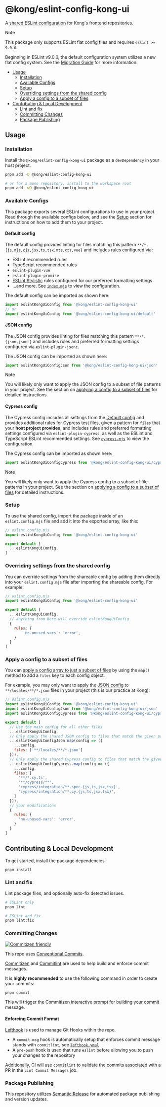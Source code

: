 # @kong/eslint-config-kong-ui

A [shared ESLint configuration](https://eslint.org/docs/latest/extend/shareable-configs) for Kong's frontend repositories.

> [!Note]
> This package only supports ESLint flat config files and requires `eslint >= 9.0.0`.
>
> Beginning in ESLint v9.0.0, the default configuration system utilizes a new flat config system. See the [Migration Guide](https://eslint.org/docs/latest/extend/plugin-migration-flat-config) for more information.

- [Usage](#usage)
  - [Installation](#installation)
  - [Available Configs](#available-configs)
  - [Setup](#setup)
  - [Overriding settings from the shared config](#overriding-settings-from-the-shared-config)
  - [Apply a config to a subset of files](#apply-a-config-to-a-subset-of-files)
- [Contributing \& Local Development](#contributing--local-development)
  - [Lint and fix](#lint-and-fix)
  - [Committing Changes](#committing-changes)
  - [Package Publishing](#package-publishing)

## Usage

### Installation

Install the `@kong/eslint-config-kong-ui` package as a `devDependency` in your host project.

```sh
pnpm add -D @kong/eslint-config-kong-ui

# or for a mono repository, install to the workspace root
pnpm add -wD @kong/eslint-config-kong-ui
```

### Available Configs

This package exports several ESLint configurations to use in your project. Read through the available configs below, and see the [Setup](#setup) section for instructions on how to add them to your project.

#### Default config

The default config provides linting for files matching this pattern `**/*.{js,mjs,cjs,jsx,ts,tsx,mts,cts,vue}` and includes rules configured via:

- ESLint recommended rules
- TypeScript recommended rules
- `eslint-plugin-vue`
- `eslint-plugin-promise`
- [ESLint Stylistic](https://eslint.style/) rules configured for our preferred formatting settings
- ...and more. See [`index.mjs`](./configs/index.mjs) to view the configuration.

The default config can be imported as shown here:

```javascript
import eslintKongUiConfig from '@kong/eslint-config-kong-ui'
// or
import eslintKongUiConfig from '@kong/eslint-config-kong-ui/default'
```

#### JSON config

The JSON config provides linting for files matching this pattern `**/*.{json,jsonc}` and includes rules and preferred formatting settings configured via `eslint-plugin-jsonc`.

The JSON config can be imported as shown here:

```javascript
import eslintKongUiConfigJson from '@kong/eslint-config-kong-ui/json'
```

> [!Note]
> You will likely only want to apply the JSON config to a subset of file patterns in your project. See the section on [applying a config to a subset of files](#apply-a-config-to-a-subset-of-files) for detailed instructions.

#### Cypress config

The Cypress config includes all settings from the [Default config](#default-config) and provides additional rules for Cypress test files, given a pattern for `files` that your **host project provides**, and includes rules and preferred formatting settings configured via `eslint-plugin-cypress`, as well as the ESLint and TypeScript ESLint recommended settings. See [`cypress.mjs`](./configs/cypress.mjs) to view the configuration.

The Cypress config can be imported as shown here:

```javascript
import eslintKongUiConfigCypress from '@kong/eslint-config-kong-ui/cypress'
```

> [!Note]
> You will likely only want to apply the Cypress config to a subset of file patterns in your project. See the section on [applying a config to a subset of files](#apply-a-config-to-a-subset-of-files) for detailed instructions.

### Setup

To use the shared config, import the package inside of an `eslint.config.mjs` file and add it into the exported array, like this:

```javascript
// eslint.config.mjs
import eslintKongUiConfig from '@kong/eslint-config-kong-ui'

export default [
  ...eslintKongUiConfig,
]
```

### Overriding settings from the shared config

You can override settings from the shareable config by adding them directly into your `eslint.config.mjs` file after importing the shareable config. For example:

```javascript
// eslint.config.mjs
import eslintKongUiConfig from '@kong/eslint-config-kong-ui'

export default [
  ...eslintKongUiConfig,
  // anything from here will override eslintKongUiConfig
  {
    rules: {
        'no-unused-vars': 'error',
    }
  }
]
```

### Apply a config to a subset of files

You can [apply a config array to just a subset of files](https://eslint.org/docs/latest/use/configure/combine-configs#apply-a-config-object-to-a-subset-of-files) by using the `map()` method to add a `files` key to each config object.

For example, you may only want to apply the [JSON config](#json-config) to `**/locales/**/*.json` files in your project (this is our practice at Kong):

```javascript
// eslint.config.mjs
import eslintKongUiConfig from '@kong/eslint-config-kong-ui'
import eslintKongUiConfigJson from '@kong/eslint-config-kong-ui/json'
import eslintKongUiConfigCypress from '@kong/eslint-config-kong-ui/cypress'

export default [
  // Use the main config for all other files
  ...eslintKongUiConfig,
  // Only apply the shared JSON config to files that match the given pattern
  ...eslintKongUiConfigJson.map(config => ({
    ...config,
    files: ['**/locales/**/*.json']
  })),
  // Only apply the shared Cypress config to files that match the given pattern
  ...eslintKongUiConfigCypress.map(config => ({
    ...config,
    files: [
      '**/*.cy.ts',
      '**/cypress/**',
      'cypress/integration/**.spec.{js,ts,jsx,tsx}',
      'cypress/integration/**.cy.{js,ts,jsx,tsx}',
    ]
  })),
  // your modifications
  {
    rules: {
      'no-unused-vars': 'error',
    }
  }
]
```

## Contributing & Local Development

To get started, install the package dependencies

```sh
pnpm install
```

### Lint and fix

Lint package files, and optionally auto-fix detected issues.

```sh
# ESLint only
pnpm lint

# ESLint and fix
pnpm lint:fix
```

### Committing Changes

[![Commitizen friendly](https://img.shields.io/badge/commitizen-friendly-brightgreen.svg)](http://commitizen.github.io/cz-cli/)

This repo uses [Conventional Commits](https://www.conventionalcommits.org/en/v1.0.0/).

[Commitizen](https://github.com/commitizen/cz-cli) and [Commitlint](https://github.com/conventional-changelog/commitlint) are used to help build and enforce commit messages.

It is **highly recommended** to use the following command in order to create your commits:

```sh
pnpm commit
```

This will trigger the Commitizen interactive prompt for building your commit message.

#### Enforcing Commit Format

[Lefthook](https://github.com/evilmartians/lefthook) is used to manage Git Hooks within the repo.

- A `commit-msg` hook is automatically setup that enforces commit message stands with `commitlint`, see [`lefthook.ymal`](./lefthook.yaml)
- A `pre-push` hook is used that runs `eslint` before allowing you to push your changes to the repository

Additionally, CI will use `commitlint` to validate the commits associated with a PR in the `Lint Commit Messages` job.

### Package Publishing

This repository utilizes [Semantic Release](https://github.com/semantic-release/semantic-release) for automated package publishing and version updates.
